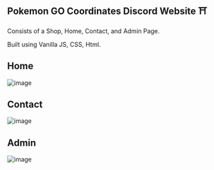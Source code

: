 ## Pokemon GO Coordinates Discord Website ⛩️

Consists of a Shop, Home, Contact, and Admin Page.

Built using Vanilla JS, CSS, Html.

## Home
![image](https://github.com/user-attachments/assets/4ba3b4e2-a2ec-41e9-a0fd-620a5838e3b0)

## Contact
![image](https://github.com/user-attachments/assets/aeee5290-5979-4534-9ea1-ec45b074b500)

## Admin
![image](https://github.com/user-attachments/assets/9896eefb-a6a5-4328-b117-92b224dc712f)

